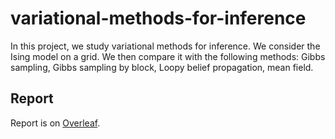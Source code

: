 # variational-methods-for-inference

In this project, we study variational methods for inference. We consider the Ising model on a grid. We then compare it with the following methods: Gibbs sampling, Gibbs sampling by block, Loopy belief propagation, mean field.

## Report

Report is on [Overleaf](https://www.overleaf.com/7372787qqttkkgqtkdz).
